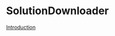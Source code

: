 # SolutionDownloader

[Introduction](https://heimzeng.github.io/2018/05/15/Download-Solutions-from-Chegg.html)
